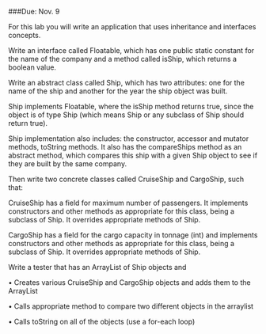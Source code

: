 ###Due: Nov. 9

For this lab you will write an application that uses inheritance and interfaces concepts.

Write an interface called Floatable, which has one public static constant for the name of the company and a method called isShip, which returns a boolean value.

Write an abstract class called Ship, which has two attributes: one for the name of the ship and another for the year the ship object was built.

Ship implements Floatable, where the isShip method returns true, since the object is of type Ship (which means Ship or any subclass of Ship should return true).

Ship implementation also includes: the constructor, accessor and mutator methods, toString methods.
It also has the compareShips method as an abstract method, which compares this ship with a given Ship object to see if they are built by the same company.

Then write two concrete classes called CruiseShip and CargoShip, such that:

CruiseShip has a field for maximum number of passengers.
It implements constructors and other methods as appropriate for this class, being a subclass of Ship. It overrides  appropriate methods of Ship.

CargoShip has a field for the cargo capacity in tonnage (int) and implements constructors and other methods as appropriate for this class, being a subclass of Ship. It overrides appropriate methods of Ship.

Write a tester that has an ArrayList of Ship objects and

•   Creates various CruiseShip and CargoShip objects and adds them to the ArrayList

•   Calls appropriate method to compare two different objects in the arraylist

•   Calls toString on all of the objects (use a for-each loop)